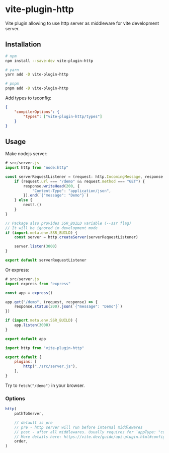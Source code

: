 # vite-plugin-http

Vite plugin allowing to use http server as middleware for vite development server.

## Installation

```sh
# npm
npm install --save-dev vite-plugin-http

# yarn
yarn add -D vite-plugin-http

# pnpm
pnpm add -D vite-plugin-http
```

Add types to tsconfig:

```json
{
    "compilerOptions": {
        "types": ["vite-plugin-http/types"]
    }
}
```

## Usage

Make nodejs server:

```js
# src/server.js
import http from "node:http"

const serverRequestListener = (request: http.IncomingMessage, response: http.ServerResponse, next?: (err?: any) => void) => {
    if (request.url === "/demo" && request.method === "GET") {
        response.writeHead(200, {
            "Content-Type": "application/json",
        }).end(`{"message": "Demo"}`)
    } else {
        next?.()
    }
}

// Package also provides SSR_BUILD variable (--ssr flag)
// It will be ignored in development mode
if (import.meta.env.SSR_BUILD) {
    const server = http.createServer(serverRequestListener)

    server.listen(3000)
}

export default serverRequestListener
```

Or express:

```js
# src/server.js
import express from "express"

const app = express()

app.get("/demo", (request, response) => {
    response.status(200).json(`{"message": "Demo"}`)
})

if (import.meta.env.SSR_BUILD) {
    app.listen(3000)
}

export default app
```

```js
import http from "vite-plugin-http"

export default {
    plugins: [
        http("./src/server.js"),
    ],
}
```

Try to `fetch("/demo")` in your browser.

### Options

```js
http(
    pathToServer,

    // default is pre
    // pre - http server will run before internal middlewares
    // post - after all middlewares. Usually requires for `appType: "custom"` mode with a custom html.
    // More details here: https://vite.dev/guide/api-plugin.html#configureserver
    order,
)
```
